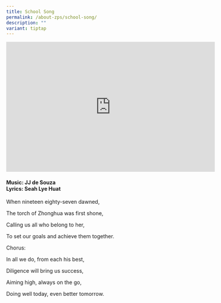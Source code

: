 ```yaml
---
title: School Song
permalink: /about-zps/school-song/
description: ""
variant: tiptap
---
```

<div class="iframe-wrapper">
<iframe height="350" width="560" allowfullscreen="true" frameborder="0" src="https://www.youtube.com/embed/rUmt70xGtvA"></iframe>
</div>
<h4><strong>Music: JJ de Souza <br>Lyrics: Seah Lye Huat</strong></h4>
<p>When nineteen eighty-seven dawned,</p>
<p>The torch of Zhonghua was first shone,</p>
<p>Calling us all who belong to her,</p>
<p>To set our goals and achieve them together.</p>
<p>Chorus:</p>
<p>In all we do, from each his best,</p>
<p>Diligence will bring us success,</p>
<p>Aiming high, always on the go,</p>
<p>Doing well today, even better tomorrow.</p>
<p></p>
<p></p>
